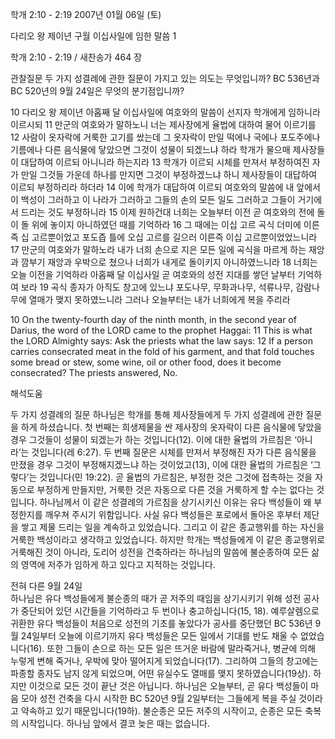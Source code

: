 학개 2:10 - 2:19 
2007년 01월 06일 (토)

다리오 왕 제이년 구월 이십사일에 임한 말씀 1



학개 2:10 - 2:19 / 새찬송가 464 장


관찰질문
두 가지 성결례에 관한 질문이 가지고 있는 의도는 무엇입니까?
BC 536년과 BC 520년의 9월 24일은 무엇의 분기점입니까?


10 다리오 왕 제이년 아홉째 달 이십사일에 여호와의 말씀이 선지자 학개에게 임하니라 이르시되 11 만군의 여호와가 말하노니 너는 제사장에게 율법에 대하여 물어 이르기를 12 사람이 옷자락에 거룩한 고기를 쌌는데 그 옷자락이 만일 떡에나 국에나 포도주에나 기름에나 다른 음식물에 닿았으면 그것이 성물이 되겠느냐 하라 학개가 물으매 제사장들이 대답하여 이르되 아니니라 하는지라 13 학개가 이르되 시체를 만져서 부정하여진 자가 만일 그것들 가운데 하나를 만지면 그것이 부정하겠느냐 하니 제사장들이 대답하여 이르되 부정하리라 하더라 14 이에 학개가 대답하여 이르되 여호와의 말씀에 내 앞에서 이 백성이 그러하고 이 나라가 그러하고 그들의 손의 모든 일도 그러하고 그들이 거기에서 드리는 것도 부정하니라 15 이제 원하건대 너희는 오늘부터 이전 곧 여호와의 전에 돌이 돌 위에 놓이지 아니하였던 때를 기억하라 16 그 때에는 이십 고르 곡식 더미에 이른즉 십 고르뿐이었고 포도즙 틀에 오십 고르를 길으러 이른즉 이십 고르뿐이었었느니라 17 만군의 여호와가 말하노라 내가 너희 손으로 지은 모든 일에 곡식을 마르게 하는 재앙과 깜부기 재앙과 우박으로 쳤으나 너희가 내게로 돌이키지 아니하였느니라 18 너희는 오늘 이전을 기억하라 아홉째 달 이십사일 곧 여호와의 성전 지대를 쌓던 날부터 기억하여 보라 19 곡식 종자가 아직도 창고에 있느냐 포도나무, 무화과나무, 석류나무, 감람나무에 열매가 맺지 못하였느니라 그러나 오늘부터는 내가 너희에게 복을 주리라 

10 On the twenty-fourth day of the ninth month, in the second year of Darius, the word of the LORD came to the prophet Haggai: 11 This is what the LORD Almighty says: Ask the priests what the law says: 12 If a person carries consecrated meat in the fold of his garment, and that fold touches some bread or stew, some wine, oil or other food, does it become consecrated? The priests answered, No.

해석도움





두 가지 성결례의 질문
하나님은 학개를 통해 제사장들에게 두 가지 성결례에 관한 질문을 하게 하셨습니다. 첫 번째는 희생제물을 싼 제사장의 옷자락이 다른 음식물에 닿았을 경우 그것들이 성물이 되겠는가 하는 것입니다(12). 이에 대한 율법의 가르침은 ‘아니라’는 것입니다(레 6:27). 두 번째 질문은 시체를 만져서 부정해진 자가 다른 음식물을 만졌을 경우 그것이 부정해지겠느냐 하는 것이었고(13), 이에 대한 율법의 가르침은 ‘그렇다’는 것입니다(민 19:22). 곧 율법의 가르침은, 부정한 것은 그것에 접촉하는 것을 자동으로 부정하게 만들지만, 거룩한 것은 자동으로 다른 것을 거룩하게 할 수는 없다는 것입니다. 하나님께서 이 같은 성결례의 가르침을 상기시키신 이유는 유다 백성들이 왜 부정한지를 깨우쳐 주시기 위함입니다. 사실 유다 백성들은 포로에서 돌아온 후부터 제단을 쌓고 제물 드리는 일을 계속하고 있었습니다. 그리고 이 같은 종교행위를 하는 자신을 거룩한 백성이라고 생각하고 있었습니다. 하지만 학개는 백성들에게 이 같은 종교행위로 거룩해진 것이 아니라, 도리어 성전을 건축하라는 하나님의 말씀에 불순종하여 모든 삶의 영역에 저주가 임하게 하고 있다고 지적하는 것입니다.  

전혀 다른 9월 24일  
하나님은 유다 백성들에게 불순종의 때가 곧 저주의 때임을 상기시키기 위해 성전 공사가 중단되어 있던 시간들을 기억하라고 두 번이나 충고하십니다(15, 18). 예루살렘으로 귀환한 유다 백성들이 처음으로 성전의 기초를 놓았다가 공사를 중단했던 BC 536년 9월 24일부터 오늘에 이르기까지 유다 백성들은 모든 일에서 기대를 반도 채울 수 없었습니다(16). 또한 그들이 손으로 하는 모든 일은 뜨거운 바람에 말라죽거나, 병균에 의해 누렇게 변해 죽거나, 우박에 맞아 떨어지게 되었습니다(17). 그리하여 그들의 창고에는 파종할 종자도 남지 않게 되었으며, 어떤 유실수도 열매를 맺지 못하였습니다(19상). 하지만 이것으로 모든 것이 끝난 것은 아닙니다. 하나님은 오늘부터, 곧 유다 백성들이 마음 모아 성전 건축을 다시 시작한 BC 520년 9월 2일부터는 그들에게 복을 주실 것이라고 약속하고 있기 때문입니다(19하). 불순종은 모든 저주의 시작이고, 순종은 모든 축복의 시작입니다. 하나님 앞에서 결코 늦은 때는 없습니다.